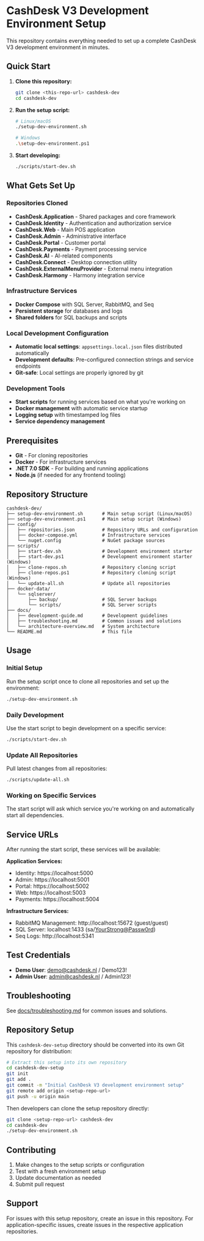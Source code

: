 # CashDesk V3 Development Environment Setup

This repository contains everything needed to set up a complete CashDesk V3 development environment in minutes.

## Quick Start

1. **Clone this repository:**
   ```bash
   git clone <this-repo-url> cashdesk-dev
   cd cashdesk-dev
   ```

2. **Run the setup script:**
   ```bash
   # Linux/macOS
   ./setup-dev-environment.sh

   # Windows
   .\setup-dev-environment.ps1
   ```

3. **Start developing:**
   ```bash
   ./scripts/start-dev.sh
   ```

## What Gets Set Up

### Repositories Cloned
- **CashDesk.Application** - Shared packages and core framework
- **CashDesk.Identity** - Authentication and authorization service
- **CashDesk.Web** - Main POS application
- **CashDesk.Admin** - Administrative interface
- **CashDesk.Portal** - Customer portal
- **CashDesk.Payments** - Payment processing service
- **CashDesk.AI** - AI-related components
- **CashDesk.Connect** - Desktop connection utility
- **CashDesk.ExternalMenuProvider** - External menu integration
- **CashDesk.Harmony** - Harmony integration service

### Infrastructure Services
- **Docker Compose** with SQL Server, RabbitMQ, and Seq
- **Persistent storage** for databases and logs
- **Shared folders** for SQL backups and scripts

### Local Development Configuration
- **Automatic local settings**: `appsettings.local.json` files distributed automatically
- **Development defaults**: Pre-configured connection strings and service endpoints
- **Git-safe**: Local settings are properly ignored by git

### Development Tools
- **Start scripts** for running services based on what you're working on
- **Docker management** with automatic service startup
- **Logging setup** with timestamped log files
- **Service dependency management**

## Prerequisites

- **Git** - For cloning repositories
- **Docker** - For infrastructure services
- **.NET 7.0 SDK** - For building and running applications
- **Node.js** (if needed for any frontend tooling)

## Repository Structure

```
cashdesk-dev/
├── setup-dev-environment.sh       # Main setup script (Linux/macOS)
├── setup-dev-environment.ps1      # Main setup script (Windows)
├── config/
│   ├── repositories.json          # Repository URLs and configuration
│   ├── docker-compose.yml         # Infrastructure services
│   └── nuget.config               # NuGet package sources
├── scripts/
│   ├── start-dev.sh               # Development environment starter
│   ├── start-dev.ps1              # Development environment starter (Windows)
│   ├── clone-repos.sh             # Repository cloning script
│   ├── clone-repos.ps1            # Repository cloning script (Windows)
│   └── update-all.sh              # Update all repositories
├── docker-data/
│   └── sqlserver/
│       ├── backup/                # SQL Server backups
│       └── scripts/               # SQL Server scripts
├── docs/
│   ├── development-guide.md       # Development guidelines
│   ├── troubleshooting.md         # Common issues and solutions
│   └── architecture-overview.md   # System architecture
└── README.md                      # This file
```

## Usage

### Initial Setup
Run the setup script once to clone all repositories and set up the environment:
```bash
./setup-dev-environment.sh
```

### Daily Development
Use the start script to begin development on a specific service:
```bash
./scripts/start-dev.sh
```

### Update All Repositories
Pull latest changes from all repositories:
```bash
./scripts/update-all.sh
```

### Working on Specific Services
The start script will ask which service you're working on and automatically start all dependencies.

## Service URLs

After running the start script, these services will be available:

**Application Services:**
- Identity: https://localhost:5000
- Admin: https://localhost:5001  
- Portal: https://localhost:5002
- Web: https://localhost:5003
- Payments: https://localhost:5004

**Infrastructure Services:**
- RabbitMQ Management: http://localhost:15672 (guest/guest)
- SQL Server: localhost:1433 (sa/<YourStrong@Passw0rd>)
- Seq Logs: http://localhost:5341

## Test Credentials

- **Demo User**: demo@cashdesk.nl / Demo123!
- **Admin User**: admin@cashdesk.nl / Admin123!

## Troubleshooting

See [docs/troubleshooting.md](docs/troubleshooting.md) for common issues and solutions.

## Repository Setup

This `cashdesk-dev-setup` directory should be converted into its own Git repository for distribution:

```bash
# Extract this setup into its own repository
cd cashdesk-dev-setup
git init
git add .
git commit -m "Initial CashDesk V3 development environment setup"
git remote add origin <setup-repo-url>
git push -u origin main
```

Then developers can clone the setup repository directly:
```bash
git clone <setup-repo-url> cashdesk-dev
cd cashdesk-dev
./setup-dev-environment.sh
```

## Contributing

1. Make changes to the setup scripts or configuration
2. Test with a fresh environment setup
3. Update documentation as needed
4. Submit pull request

## Support

For issues with this setup repository, create an issue in this repository.
For application-specific issues, create issues in the respective application repositories.